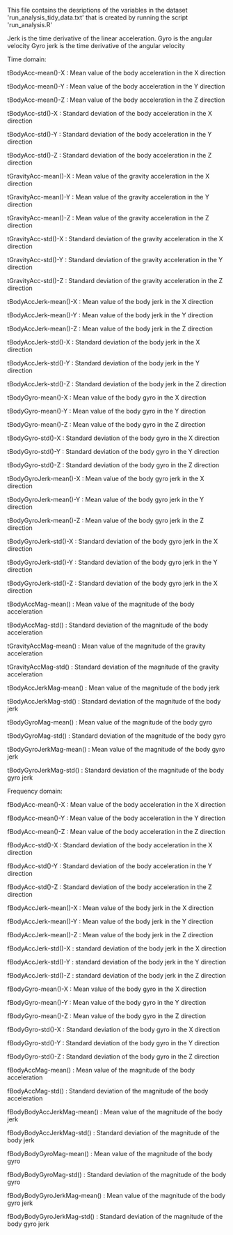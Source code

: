 This file contains the desriptions of the variables in the dataset 'run_analysis_tidy_data.txt' that is created by running the script 'run_analysis.R'

Jerk is the time derivative of the linear acceleration.
Gyro is the angular velocity
Gyro jerk is the time derivative of the angular velocity

Time domain:

tBodyAcc-mean()-X : Mean value of the body acceleration in the X direction 

tBodyAcc-mean()-Y : Mean value of the body acceleration in the Y direction

tBodyAcc-mean()-Z : Mean value of the body acceleration in the Z direction

tBodyAcc-std()-X : Standard deviation of the body acceleration in the X direction

tBodyAcc-std()-Y : Standard deviation of the body acceleration in the Y direction

tBodyAcc-std()-Z : Standard deviation of the body acceleration in the Z direction

tGravityAcc-mean()-X : Mean value of the gravity acceleration in the X direction

tGravityAcc-mean()-Y : Mean value of the gravity acceleration in the Y direction

tGravityAcc-mean()-Z : Mean value of the gravity acceleration in the Z direction

tGravityAcc-std()-X : Standard deviation of the gravity acceleration in the X direction

tGravityAcc-std()-Y : Standard deviation of the gravity acceleration in the Y direction

tGravityAcc-std()-Z : Standard deviation of the gravity acceleration in the Z direction

tBodyAccJerk-mean()-X : Mean value of the body jerk in the X direction

tBodyAccJerk-mean()-Y : Mean value of the body jerk in the Y direction

tBodyAccJerk-mean()-Z : Mean value of the body jerk in the Z direction

tBodyAccJerk-std()-X : Standard deviation of the body jerk in the X direction

tBodyAccJerk-std()-Y : Standard deviation of the body jerk in the Y direction

tBodyAccJerk-std()-Z : Standard deviation of the body jerk in the Z direction

tBodyGyro-mean()-X : Mean value of the body gyro in the X direction

tBodyGyro-mean()-Y : Mean value of the body gyro in the Y direction

tBodyGyro-mean()-Z : Mean value of the body gyro in the Z direction

tBodyGyro-std()-X : Standard deviation of the body gyro in the X direction

tBodyGyro-std()-Y : Standard deviation of the body gyro in the Y direction

tBodyGyro-std()-Z : Standard deviation of the body gyro in the Z direction

tBodyGyroJerk-mean()-X : Mean value of the body gyro jerk in the X direction

tBodyGyroJerk-mean()-Y : Mean value of the body gyro jerk in the Y direction

tBodyGyroJerk-mean()-Z : Mean value of the body gyro jerk in the Z direction

tBodyGyroJerk-std()-X : Standard deviation of the body gyro jerk in the X direction

tBodyGyroJerk-std()-Y : Standard deviation of the body gyro jerk in the Y direction

tBodyGyroJerk-std()-Z : Standard deviation of the body gyro jerk in the X direction

tBodyAccMag-mean() : Mean value of the magnitude of the body acceleration

tBodyAccMag-std() : Standard deviation of the magnitude of the body acceleration

tGravityAccMag-mean() : Mean value of the magnitude of the gravity acceleration

tGravityAccMag-std() : Standard deviation of the magnitude of the gravity acceleration

tBodyAccJerkMag-mean() : Mean value of the magnitude of the body jerk

tBodyAccJerkMag-std() : Standard deviation of the magnitude of the body jerk

tBodyGyroMag-mean() : Mean value of the magnitude of the body gyro

tBodyGyroMag-std() : Standard deviation of the magnitude of the body gyro

tBodyGyroJerkMag-mean() : Mean value of the magnitude of the body gyro jerk

tBodyGyroJerkMag-std() : Standard deviation of the magnitude of the body gyro jerk


Frequency domain:

fBodyAcc-mean()-X : Mean value of the body acceleration in the X direction

fBodyAcc-mean()-Y : Mean value of the body acceleration in the Y direction

fBodyAcc-mean()-Z : Mean value of the body acceleration in the Z direction

fBodyAcc-std()-X : Standard deviation of the body acceleration in the X direction

fBodyAcc-std()-Y : Standard deviation of the body acceleration in the Y direction

fBodyAcc-std()-Z : Standard deviation of the body acceleration in the Z direction

fBodyAccJerk-mean()-X : Mean value of the body jerk in the X direction

fBodyAccJerk-mean()-Y : Mean value of the body jerk in the Y direction

fBodyAccJerk-mean()-Z : Mean value of the body jerk in the Z direction

fBodyAccJerk-std()-X : standard deviation of the body jerk in the X direction

fBodyAccJerk-std()-Y : standard deviation of the body jerk in the Y direction

fBodyAccJerk-std()-Z : standard deviation of the body jerk in the Z direction

fBodyGyro-mean()-X : Mean value of the body gyro in the X direction

fBodyGyro-mean()-Y : Mean value of the body gyro in the Y direction

fBodyGyro-mean()-Z : Mean value of the body gyro in the Z direction

fBodyGyro-std()-X : Standard deviation of the body gyro in the X direction

fBodyGyro-std()-Y : Standard deviation of the body gyro in the Y direction

fBodyGyro-std()-Z : Standard deviation of the body gyro in the Z direction

fBodyAccMag-mean() : Mean value of the magnitude of the body acceleration

fBodyAccMag-std() : Standard deviation of the magnitude of the body acceleration

fBodyBodyAccJerkMag-mean() : Mean value of the magnitude of the body jerk

fBodyBodyAccJerkMag-std() : Standard deviation of the magnitude of the body jerk

fBodyBodyGyroMag-mean() : Mean value of the magnitude of the body gyro

fBodyBodyGyroMag-std() : Standard deviation of the magnitude of the body gyro

fBodyBodyGyroJerkMag-mean() : Mean value of the magnitude of the body gyro jerk

fBodyBodyGyroJerkMag-std() : Standard deviation of the magnitude of the body gyro jerk




